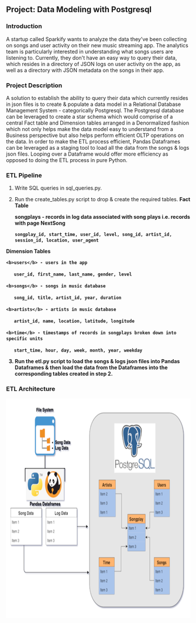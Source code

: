 ## <b>Project: Data Modeling with Postgresql</b>

### <b>Introduction</b>

A startup called Sparkify wants to analyze the data they've been collecting on songs and user activity on their new music streaming app. The analytics team is particularly interested in understanding what songs users are listening to. Currently, they don't have an easy way to query their data, which resides in a directory of JSON logs on user activity on the app, as well as a directory with JSON metadata on the songs in their app.

### <b>Project Description</b>

A solution to establish the ability to query their data which currently resides in json files is to create & populate a data model in a Relational Database Management System - categorically Postgresql.
The Postgresql database can be leveraged to create a star schema which would comprise of a central Fact table and Dimension tables arranged in a Denormalized fashion which not only helps make the data model easy to understand from a Business perspective but also helps perform efficient OLTP operations on the data. 
In order to make the ETL process efficient, Pandas Dataframes can be leveraged as a staging tool to load all the data from the songs & logs json files. Looping over a Dataframe would offer more efficiency as opposed to doing the ETL process in pure Python.   

### <b>ETL Pipeline</b>

1. Write SQL queries in sql_queries.py.
2. Run the create_tables.py script to drop & create the required tables.
<b>Fact Table</b>

    <b>songplays - records in log data associated with song plays i.e. records with page NextSong
    
       songplay_id, start_time, user_id, level, song_id, artist_id, session_id, location, user_agent
       
<b>Dimension Tables</b>

    <b>users</b> - users in the app
    
       user_id, first_name, last_name, gender, level
       
    <b>songs</b> - songs in music database
    
       song_id, title, artist_id, year, duration
       
    <b>artists</b> - artists in music database
    
       artist_id, name, location, latitude, longitude
       
    <b>time</b> - timestamps of records in songplays broken down into specific units
    
       start_time, hour, day, week, month, year, weekday 
       
3. Run the etl.py script to load the songs & logs json files into Pandas Dataframes & then load the data from the Dataframes into the corresponding tables created in step 2.

### <b>ETL Architecture</b>

<img src="postgres_project.png" width="750" height="600" >